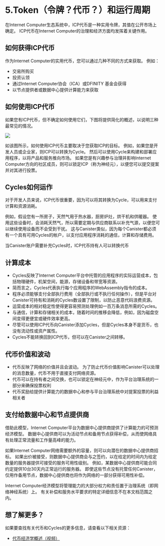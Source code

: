 # 5.Token（令牌？代币？）和运行周期

在Internet Computer生态系统中，ICP代币是一种实用令牌，其值在公开市场上确定。 ICP代币在Internet Computer的治理和经济方面均发挥着关键作用。

## 如何获得ICP代币

作为Internet Computer的实用代币，您可以通过几种不同的方式来获取。 例如：

* 交易所购买
* 投资认领
* 通过Internet Computer协会（ICA）或DFINITY 基金会获得
* 以节点提供者或数据中心提供计算能力来获取

## 如何使用ICP代币

如果您有ICP代币，但不确定如何使用它们，下图将提供简化的概述，以说明三种最常见的情况。

![](https://uploader.shimo.im/f/5niCnbxVvUk0UwmY.png!thumbnail)

如该图所示，如何使用ICP代币主要取决于您获取ICP的目标。 例如，如果您是开发人员或企业家，则ICP可以转换为Cycle。 然后可以使用Cycle来构建和部署应用程序，以将产品和服务推向市场。 如果您是有兴趣参与治理并影响Internet Computer方向的社区成员，则可以锁定ICP（称为神经元），以便您可以提交提案并对其进行投票。

## Cycles如何运作

对于开发人员来说，ICP代币很重要，因为可以将其转换为Cycle，可以用来支付计算和资源消耗。

例如，假设您有一所房子，天然气用于热水器，厨房炉灶，烘干机和供暖器。 使用这些设备时，会消耗天然气，所以需要定期与供应商联系以补充气源，以便您可以继续使用设备而不会受到干扰。 这与Canister类似，因为每个Canister都必须有一个具有可用Cycles的帐户，以支付应用程序消耗的通信，计算和存储费用。

当Canister账户需要补充Cycles时，ICP代币持有人可以转换代币

## 计算成本

* Cycles反映了Internet Computer平台中托管的应用程序的实际运营成本，包括物理硬件，机架空间，能源，存储设备和带宽等资源。
* 简而言之，Cycles代表执行每个应用程序的WebAssembly指令的成本。
* 程序必须能够支付全部执行费用（全部执行或不执行任何操作），但是平台对Canister可持有和消耗的Cycles数设置了限制，以防止恶意代码浪费资源。
* 运营成本的相对稳定性使得更容易预测处理例如一百万条消息所需的Cycles。
* 与通信，计算和存储相关的成本，随着时间的推移会降低，例如，因为磁盘空间变得更便宜或硬件效率更高。
* 尽管可以使用ICP代币向Canister添加Cycles，但是Cycles本身不是货币，也没有流动性或资产属性。
* Cycles不能转换回到ICP代币，但可以在Canister之间转移。

## 代币价值和波动

* 代币反映了网络的价值并且会波动。 为了防止代币价值影响Canister可以处理的消息数量，代币不用于直接支付网络资源。
* 代币可以在持有者之间交换，也可以锁定在神经元中，作为平台治理系统的一部分来确保投票权利
* 代币奖励给提供计算能力的数据中心和参与平台治理系统中对提案投票的利益相关者

## 支付给数据中心和节点提供商

借助此模型，Internet Computer平台为数据中心提供商提供了计算能力的可预测经济模型。 数据中心提供商可以为活动节点和备用节点获得补偿，从而使网络具有处理正常流量和工作量高峰的能力。

如果Internet Computer网络需要额外的容量，则可以向潜在的数据中心提供商招标。 如果出价被接受，则数据中心提供商会与之签约，以在给定的时间内为给定数量的服务器提供可接受的服务可用性级别。 例如，某数据中心提供商可能合同约定提供10台30天内正常运行的服务器。 即使这些节点没有托管任何Canister，仅用作备用节点，数据中心提供商也将作为网络的一部分获得可用性补偿。

Internet Computer经济模型将管理能力的大部分权力和责任置于治理系统（即网络神经系统）上。 有关补偿和服务水平要求的特定详细信息不在本文档范围之内。

## 想了解更多？

如果要查找有关代币和Cycles的更多信息，请查看以下相关资源：

* [代币经济学概述（视频）](https://www.youtube.com/watch?v=H2p5q0PR2pc)

